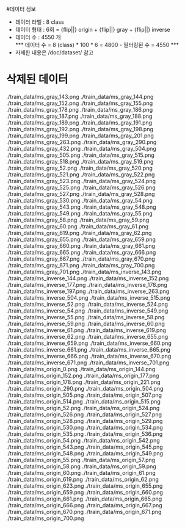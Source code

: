 #데이터 정보
- 데이터 라벨 : 8 class   
- 데이터 형태 : 6회 = {flip||} origin + {flip||} gray + {flip||} inverse   
- 데이터 수 : 4550 개   
*** 데이터 수 = 8 (class) * 100 * 6 = 4800 - 필터링된 수 = 4550 ***   
- 자세한 내용은 /doc/dataset/ 참고   

# 삭제된 데이터
./train_data/ms_gray_143.png
./train_data/ms_gray_144.png
./train_data/ms_gray_152.png
./train_data/ms_gray_155.png
./train_data/ms_gray_178.png
./train_data/ms_gray_186.png
./train_data/ms_gray_187.png
./train_data/ms_gray_188.png
./train_data/ms_gray_189.png
./train_data/ms_gray_191.png
./train_data/ms_gray_192.png
./train_data/ms_gray_198.png
./train_data/ms_gray_199.png
./train_data/ms_gray_201.png
./train_data/ms_gray_263.png
./train_data/ms_gray_290.png
./train_data/ms_gray_432.png
./train_data/ms_gray_504.png
./train_data/ms_gray_505.png
./train_data/ms_gray_515.png
./train_data/ms_gray_518.png
./train_data/ms_gray_519.png
./train_data/ms_gray_52.png
./train_data/ms_gray_520.png
./train_data/ms_gray_521.png
./train_data/ms_gray_522.png
./train_data/ms_gray_523.png
./train_data/ms_gray_524.png
./train_data/ms_gray_525.png
./train_data/ms_gray_526.png
./train_data/ms_gray_527.png
./train_data/ms_gray_528.png
./train_data/ms_gray_530.png
./train_data/ms_gray_54.png
./train_data/ms_gray_543.png
./train_data/ms_gray_548.png
./train_data/ms_gray_549.png
./train_data/ms_gray_55.png
./train_data/ms_gray_58.png
./train_data/ms_gray_59.png
./train_data/ms_gray_60.png
./train_data/ms_gray_61.png
./train_data/ms_gray_619.png
./train_data/ms_gray_62.png
./train_data/ms_gray_655.png
./train_data/ms_gray_659.png
./train_data/ms_gray_660.png
./train_data/ms_gray_661.png
./train_data/ms_gray_665.png
./train_data/ms_gray_666.png
./train_data/ms_gray_667.png
./train_data/ms_gray_670.png
./train_data/ms_gray_671.png
./train_data/ms_gray_700.png
./train_data/ms_gray_701.png
./train_data/ms_inverse_143.png
./train_data/ms_inverse_144.png
./train_data/ms_inverse_152.png
./train_data/ms_inverse_177.png
./train_data/ms_inverse_178.png
./train_data/ms_inverse_197.png
./train_data/ms_inverse_263.png
./train_data/ms_inverse_504.png
./train_data/ms_inverse_515.png
./train_data/ms_inverse_52.png
./train_data/ms_inverse_524.png
./train_data/ms_inverse_54.png
./train_data/ms_inverse_549.png
./train_data/ms_inverse_55.png
./train_data/ms_inverse_58.png
./train_data/ms_inverse_59.png
./train_data/ms_inverse_60.png
./train_data/ms_inverse_61.png
./train_data/ms_inverse_619.png
./train_data/ms_inverse_62.png
./train_data/ms_inverse_655.png
./train_data/ms_inverse_659.png
./train_data/ms_inverse_660.png
./train_data/ms_inverse_661.png
./train_data/ms_inverse_665.png
./train_data/ms_inverse_666.png
./train_data/ms_inverse_670.png
./train_data/ms_inverse_671.png
./train_data/ms_inverse_701.png
./train_data/ms_origin_0.png
./train_data/ms_origin_144.png
./train_data/ms_origin_152.png
./train_data/ms_origin_177.png
./train_data/ms_origin_178.png
./train_data/ms_origin_221.png
./train_data/ms_origin_290.png
./train_data/ms_origin_504.png
./train_data/ms_origin_505.png
./train_data/ms_origin_507.png
./train_data/ms_origin_514.png
./train_data/ms_origin_515.png
./train_data/ms_origin_52.png
./train_data/ms_origin_524.png
./train_data/ms_origin_526.png
./train_data/ms_origin_527.png
./train_data/ms_origin_528.png
./train_data/ms_origin_529.png
./train_data/ms_origin_530.png
./train_data/ms_origin_534.png
./train_data/ms_origin_535.png
./train_data/ms_origin_536.png
./train_data/ms_origin_54.png
./train_data/ms_origin_542.png
./train_data/ms_origin_543.png
./train_data/ms_origin_545.png
./train_data/ms_origin_548.png
./train_data/ms_origin_549.png
./train_data/ms_origin_55.png
./train_data/ms_origin_57.png
./train_data/ms_origin_58.png
./train_data/ms_origin_59.png
./train_data/ms_origin_60.png
./train_data/ms_origin_61.png
./train_data/ms_origin_619.png
./train_data/ms_origin_62.png
./train_data/ms_origin_623.png
./train_data/ms_origin_655.png
./train_data/ms_origin_659.png
./train_data/ms_origin_660.png
./train_data/ms_origin_661.png
./train_data/ms_origin_665.png
./train_data/ms_origin_666.png
./train_data/ms_origin_667.png
./train_data/ms_origin_670.png
./train_data/ms_origin_671.png
./train_data/ms_origin_700.png
